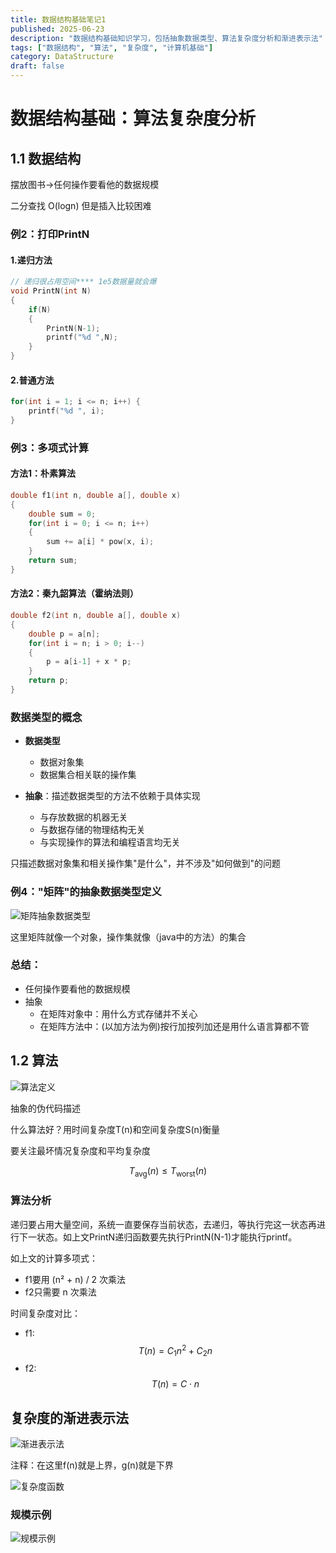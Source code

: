 ```yaml
---
title: 数据结构基础笔记1
published: 2025-06-23
description: "数据结构基础知识学习，包括抽象数据类型、算法复杂度分析和渐进表示法"
tags: ["数据结构", "算法", "复杂度", "计算机基础"]
category: DataStructure
draft: false
---
```


# 数据结构基础：算法复杂度分析

## 1.1 数据结构

摆放图书->任何操作要看他的数据规模

二分查找 O(logn) 但是插入比较困难

### 例2：打印PrintN

#### 1.递归方法
```cpp
// 递归很占用空间**** 1e5数据量就会爆
void PrintN(int N)
{
    if(N)
    {
        PrintN(N-1);
        printf("%d ",N);
    }
}
```

#### 2.普通方法
```cpp
for(int i = 1; i <= n; i++) {
    printf("%d ", i);
}
```

### 例3：多项式计算

#### 方法1：朴素算法
```cpp
double f1(int n, double a[], double x)
{
    double sum = 0;
    for(int i = 0; i <= n; i++)
    {
        sum += a[i] * pow(x, i);
    }
    return sum;
}
```

#### 方法2：秦九韶算法（霍纳法则）
```cpp
double f2(int n, double a[], double x)
{
    double p = a[n];
    for(int i = n; i > 0; i--)
    {
        p = a[i-1] + x * p;
    }
    return p;
}
```

### 数据类型的概念

- **数据类型**
  - 数据对象集
  - 数据集合相关联的操作集

- **抽象**：描述数据类型的方法不依赖于具体实现
  - 与存放数据的机器无关
  - 与数据存储的物理结构无关
  - 与实现操作的算法和编程语言均无关

只描述数据对象集和相关操作集"是什么"，并不涉及"如何做到"的问题

### 例4："矩阵"的抽象数据类型定义

![矩阵抽象数据类型](./image.png)

这里矩阵就像一个对象，操作集就像（java中的方法）的集合

### 总结：
- 任何操作要看他的数据规模
- 抽象 
  - 在矩阵对象中：用什么方式存储并不关心
  - 在矩阵方法中：(以加方法为例)按行加按列加还是用什么语言算都不管

## 1.2 算法

![算法定义](./image2.png)

抽象的伪代码描述

什么算法好？用时间复杂度T(n)和空间复杂度S(n)衡量

要关注最坏情况复杂度和平均复杂度

$$T_{\text{avg}}(n) \leq T_{\text{worst}}(n)$$

### 算法分析

递归要占用大量空间，系统一直要保存当前状态，去递归，等执行完这一状态再进行下一状态。如上文PrintN递归函数要先执行PrintN(N-1)才能执行printf。

如上文的计算多项式：
- f1要用 (n² + n) / 2 次乘法
- f2只需要 n 次乘法

时间复杂度对比：
- f1: $$T(n) = C_1n^2 + C_2n$$
- f2: $$T(n) = C \cdot n$$

## 复杂度的渐进表示法

![渐进表示法](./image-1.png)

注释：在这里f(n)就是上界，g(n)就是下界

![复杂度函数](./image-2.png)

### 规模示例

![规模示例](./image-3.png)
